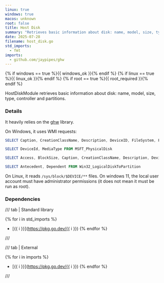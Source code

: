 ```yaml
---
linux: true
windows: true
macos: unknown
root: false
title: Host Disk
summary: "Retrieves basic information about disk: name, model, size, type, controller and partitions."
date: 2025-07-28
filename: host_disk.go
std_imports:
  - fmt
imports:
  - github.com/jaypipes/ghw
---
```


{% if windows == true %}{{ windows_ok }}{% endif %}
{% if linux == true %}{{ linux_ok }}{% endif %}
{% if root == true %}{{ root_required }}{% endif %}

HostDiskModule retrieves basic information about disk: name, model, size, type, controller and partitions.

### Details


It heavily relies on the [ghw](https://github.com/jaypipes/ghw/) library.

On Windows, it uses WMI requests:

  ```ps1
  SELECT Caption, CreationClassName, Description, DeviceID, FileSystem, FreeSpace, Name, Size, SystemName FROM Win32_LogicalDisk
  ```

  ```ps1
  SELECT DeviceId, MediaType FROM MSFT_PhysicalDisk
  ```

  ```ps1
  SELECT Access, BlockSize, Caption, CreationClassName, Description, DeviceID, DiskIndex, Index, Name, Size, SystemName, Type FROM Win32_DiskPartition
  ```

  ```ps1
  SELECT Antecedent, Dependent FROM Win32_LogicalDiskToPartition
  ```

On Linux, it reads `/sys/block/$DEVICE/**` files. On windows 11, the local user account must have administrator permissions (it does not mean it must be run as root).

### Dependencies

/// tab | Standard library

{% for i in std_imports %}
- [{{ i }}](https://pkg.go.dev/{{ i }})
{% endfor %}

///

/// tab | External

{% for i in imports %}
- [{{ i }}](https://pkg.go.dev/{{ i }})
{% endfor %}

///
